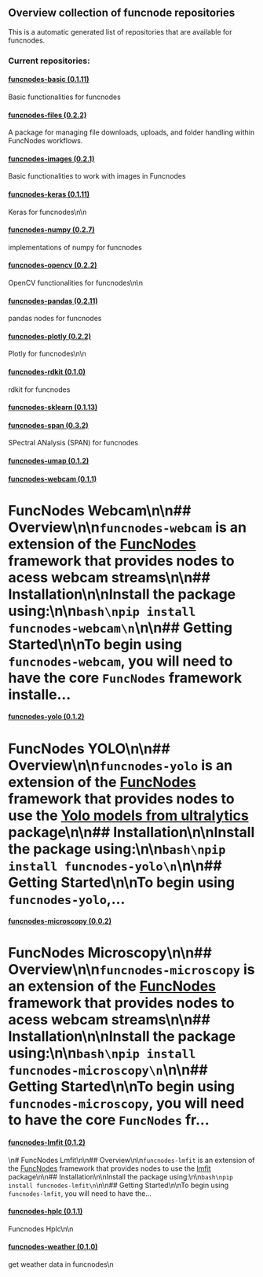 ## Overview collection of funcnode repositories

This is a automatic generated list of repositories that are available for funcnodes.

### Current repositories:


#### [funcnodes-basic (0.1.11)](https://github.com/Linkdlab/funcnodes_basic)

Basic functionalities for funcnodes


#### [funcnodes-files (0.2.2)](https://github.com/Linkdlab/funcnodes_files)

A package for managing file downloads, uploads, and folder handling within FuncNodes workflows.


#### [funcnodes-images (0.2.1)](https://github.com/Linkdlab/funcnodes_images)

Basic functionalities to work with images in Funcnodes


#### [funcnodes-keras (0.1.11)]()

Keras for funcnodes\n\n


#### [funcnodes-numpy (0.2.7)](https://github.com/Linkdlab/funcnodes_numpy)

implementations of numpy for funcnodes


#### [funcnodes-opencv (0.2.2)](https://github.com/Linkdlab/funcnodes_opencv)

OpenCV functionalities for funcnodes\n\n


#### [funcnodes-pandas (0.2.11)](https://github.com/Linkdlab/funcnodes_pandas)

pandas nodes for funcnodes


#### [funcnodes-plotly (0.2.2)](https://github.com/Linkdlab/funcnodes_plotly)

Plotly for funcnodes\n\n


#### [funcnodes-rdkit (0.1.0)]()

rdkit for funcnodes


#### [funcnodes-sklearn (0.1.13)](https://linkdlab.de/)




#### [funcnodes-span (0.3.2)](https://github.com/Linkdlab/funcnodes_span)

SPectral ANalysis (SPAN) for funcnodes


#### [funcnodes-umap (0.1.2)]()




#### [funcnodes-webcam (0.1.1)](https://github.com/Linkdlab/funcnodes_webcam)

# FuncNodes Webcam\n\n## Overview\n\n`funcnodes-webcam` is an extension of the [FuncNodes](https://github.com/linkdlab/funcnodes) framework that provides nodes to acess webcam streams\n\n## Installation\n\nInstall the package using:\n\n```bash\npip install funcnodes-webcam\n```\n\n## Getting Started\n\nTo begin using `funcnodes-webcam`, you will need to have the core `FuncNodes` framework installe...


#### [funcnodes-yolo (0.1.2)]()

# FuncNodes YOLO\n\n## Overview\n\n`funcnodes-yolo` is an extension of the [FuncNodes](https://github.com/linkdlab/funcnodes) framework that provides nodes to use the [Yolo models from ultralytics](https://github.com/ultralytics/ultralytics) package\n\n## Installation\n\nInstall the package using:\n\n```bash\npip install funcnodes-yolo\n```\n\n## Getting Started\n\nTo begin using `funcnodes-yolo`,...


#### [funcnodes-microscopy (0.0.2)](https://github.com/linkdlab/funcnodes_microscopy)

# FuncNodes Microscopy\n\n## Overview\n\n`funcnodes-microscopy` is an extension of the [FuncNodes](https://github.com/linkdlab/funcnodes) framework that provides nodes to acess webcam streams\n\n## Installation\n\nInstall the package using:\n\n```bash\npip install funcnodes-microscopy\n```\n\n## Getting Started\n\nTo begin using `funcnodes-microscopy`, you will need to have the core `FuncNodes` fr...


#### [funcnodes-lmfit (0.1.2)](https://github.com/Linkdlab/funcnodes_lmfit)

\n# FuncNodes Lmfit\n\n## Overview\n\n`funcnodes-lmfit` is an extension of the [FuncNodes](https://github.com/linkdlab/funcnodes) framework that provides nodes to use the [lmfit](https://lmfit.github.io/lmfit-py/) package\n\n## Installation\n\nInstall the package using:\n\n```bash\npip install funcnodes-lmfit\n```\n\n## Getting Started\n\nTo begin using `funcnodes-lmfit`, you will need to have the...


#### [funcnodes-hplc (0.1.1)](https://github.com/Linkdlab/funcnodes_hplc)

Funcnodes Hplc\n\n


#### [funcnodes-weather (0.1.0)]()

get weather data in funcnodes\n



